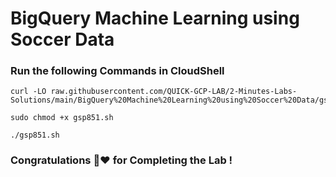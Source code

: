 # BigQuery Machine Learning using Soccer Data 

### Run the following Commands in CloudShell

```
curl -LO raw.githubusercontent.com/QUICK-GCP-LAB/2-Minutes-Labs-Solutions/main/BigQuery%20Machine%20Learning%20using%20Soccer%20Data/gsp851.sh

sudo chmod +x gsp851.sh

./gsp851.sh
```

### Congratulations 🎊❤️ for Completing the Lab !
